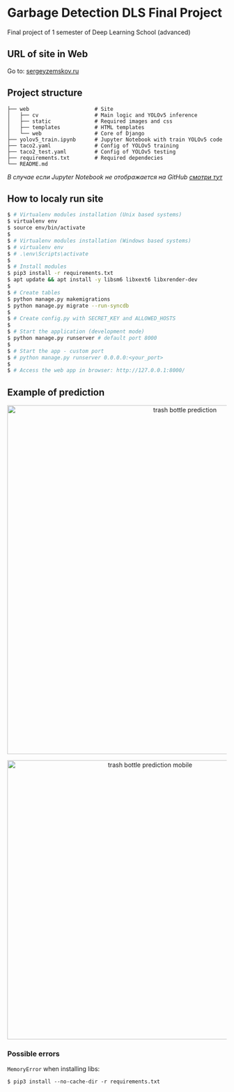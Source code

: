 # Garbage Detection DLS Final Project  

Final project of 1 semester of Deep Learning School (advanced)

## URL of site in Web
Go to: <a href="http://sergeyzemskov.ru/">sergeyzemskov.ru</a>

## Project structure

    ├── web                     # Site
    │   ├── cv                  # Main logic and YOLOv5 inference
    │   ├── static              # Required images and css
    │   ├── templates           # HTML templates
    │   └── web                 # Core of Django
    ├── yolov5_train.ipynb      # Jupyter Notebook with train YOLOv5 code
    ├── taco2.yaml              # Config of YOLOv5 training
    ├── taco2_test.yaml         # Config of YOLOv5 testing
    ├── requirements.txt        # Required dependeсies
    └── README.md  

*В случае если Jupyter Notebook не отображается на GitHub [смотри тут](https://nbviewer.org/github/brut0/dls-object-detection-project/blob/main/yolov5_train.ipynb)*


## How to localy run site

```bash
$ # Virtualenv modules installation (Unix based systems)
$ virtualenv env
$ source env/bin/activate
$
$ # Virtualenv modules installation (Windows based systems)
$ # virtualenv env
$ # .\env\Scripts\activate
$
$ # Install modules
$ pip3 install -r requirements.txt
$ apt update && apt install -y libsm6 libxext6 libxrender-dev
$
$ # Create tables
$ python manage.py makemigrations
$ python manage.py migrate --run-syncdb
$
$ # Create config.py with SECRET_KEY and ALLOWED_HOSTS
$
$ # Start the application (development mode)
$ python manage.py runserver # default port 8000
$
$ # Start the app - custom port
$ # python manage.py runserver 0.0.0.0:<your_port>
$
$ # Access the web app in browser: http://127.0.0.1:8000/
```

## Example of prediction  


<p align="center">
  <img src="https://i.ibb.co/4tyws9R/Screenshot-2022-06-27-121336.png" width="800" title="trash bottle prediction">
</p>

<p align="center">
  <img src="https://i.ibb.co/dJRfTHC/photo-2022-06-27-18-08-17.jpg" width="640" title="trash bottle prediction mobile">
</p>


### Possible errors
`MemoryError` when installing libs:  
```
$ pip3 install --no-cache-dir -r requirements.txt
```
